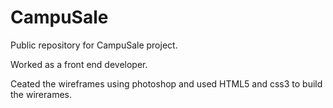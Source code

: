# CampuSale
Public repository for CampuSale project. 

Worked as a front end developer.

Ceated the wireframes using photoshop and used HTML5 and css3 to build the wirerames.
